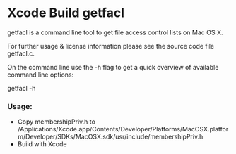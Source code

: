 # Xcode Build getfacl
getfacl is a command line tool to get file access control lists on Mac OS X.

For further usage & license information please see the source code file getfacl.c.

On the command line use the -h flag to get a quick overview of available command line options:

getfacl -h


### Usage:
- Copy membershipPriv.h to  /Applications/Xcode.app/Contents/Developer/Platforms/MacOSX.platform/Developer/SDKs/MacOSX.sdk/usr/include/membershipPriv.h 
- Build with Xcode 

